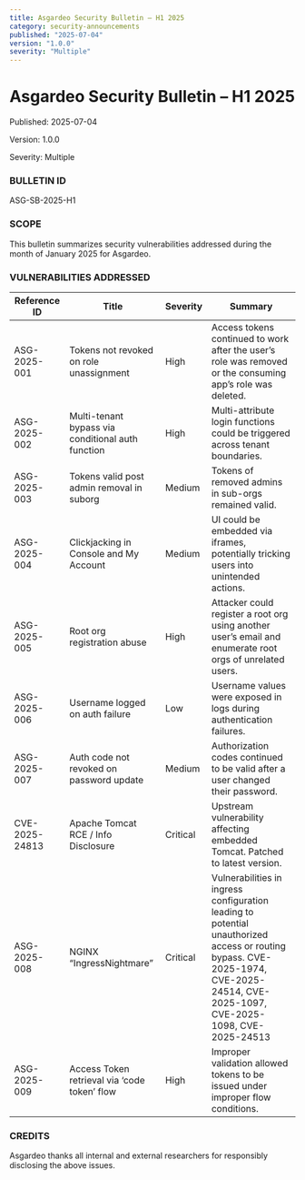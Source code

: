 ```yaml
---
title: Asgardeo Security Bulletin – H1 2025
category: security-announcements
published: "2025-07-04"
version: "1.0.0"
severity: "Multiple"
---
```


# Asgardeo Security Bulletin – H1 2025

<p class="doc-info">Published: 2025-07-04</p>
<p class="doc-info">Version: 1.0.0</p>
<p class="doc-info">Severity: Multiple</p>

### BULLETIN ID  
ASG-SB-2025-H1

### SCOPE  
This bulletin summarizes security vulnerabilities addressed during the month of January 2025 for Asgardeo.

### VULNERABILITIES ADDRESSED

| Reference ID | Title | Severity | Summary |
|--------------|-------|----------|---------|
| ASG-2025-001 | Tokens not revoked on role unassignment | High | Access tokens continued to work after the user’s role was removed or the consuming app’s role was deleted. |
| ASG-2025-002 | Multi-tenant bypass via conditional auth function | High | Multi-attribute login functions could be triggered across tenant boundaries. |
| ASG-2025-003 | Tokens valid post admin removal in suborg | Medium | Tokens of removed admins in sub-orgs remained valid. |
| ASG-2025-004 | Clickjacking in Console and My Account | Medium | UI could be embedded via iframes, potentially tricking users into unintended actions. |
| ASG-2025-005 | Root org registration abuse | High | Attacker could register a root org using another user’s email and enumerate root orgs of unrelated users. |
| ASG-2025-006 | Username logged on auth failure | Low | Username values were exposed in logs during authentication failures. |
| ASG-2025-007 | Auth code not revoked on password update | Medium | Authorization codes continued to be valid after a user changed their password. |
| CVE-2025-24813 | Apache Tomcat RCE / Info Disclosure | Critical | Upstream vulnerability affecting embedded Tomcat. Patched to latest version. |
| ASG-2025-008 | NGINX “IngressNightmare” | Critical | Vulnerabilities in ingress configuration leading to potential unauthorized access or routing bypass. CVE-2025-1974, CVE-2025-24514, CVE-2025-1097, CVE-2025-1098, CVE-2025-24513 |
| ASG-2025-009 | Access Token retrieval via ‘code token’ flow | High | Improper validation allowed tokens to be issued under improper flow conditions. |

### CREDITS  
Asgardeo thanks all internal and external researchers for responsibly disclosing the above issues.
